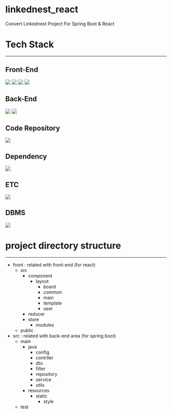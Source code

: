 # linkednest_react
Convert Linkednest Project For Spring Boot &amp; React

# Tech Stack
--------

<!-- <img src="https://img.shields.io/badge/Spring-6DB33F?style=flat&logo=Spring&logoColor=white"> -->
## Front-End
<img src="https://img.shields.io/badge/React-61DAFB?style=flat&logo=React&logoColor=white"> <img src="https://img.shields.io/badge/Redux-764ABC?style=flat&logo=Redux&logoColor=white"> <img src="https://img.shields.io/badge/MUI-007FFF?style=flat&logo=MUI&logoColor=white"> <img src="https://img.shields.io/badge/JavaScript-F7DF1E?style=flat&logo=JavaScript&logoColor=white"> 

## Back-End
<img src="https://img.shields.io/badge/Spring Boot-6DB33F?style=flat&logo=Spring Boot&logoColor=white"> <img src="https://img.shields.io/badge/OpenJDK-FFFFFF?style=flat&logo=OpenJDK&logoColor=white"> 
## Code Repository
<img src="https://img.shields.io/badge/GitHub-181717?style=flat&logo=GitHub&logoColor=white">

## Dependency
<img src="https://img.shields.io/badge/Gradle-02303A?style=flat&logo=Gradle&logoColor=white">

## ETC
<img src="https://img.shields.io/badge/npm-CB3837?style=flat&logo=npm&logoColor=white">

## DBMS
<img src="https://img.shields.io/badge/MariaDB-003545?style=flat&logo=MariaDB&logoColor=white">

# project directory structure
--------

- front : related with front-end (for react)
  - src
    - component
      - layout
        - board
        - common
        - main
        - template
        - user
    - reducer
    - store
      - modules
  - public    
- src : related with back-end area (for spring boot)
  - main
    - java
      - config
      - contrller
      - dto
      - filter
      - repository
      - service
      - utils
    - resources
      - static
        - style
  - test      

